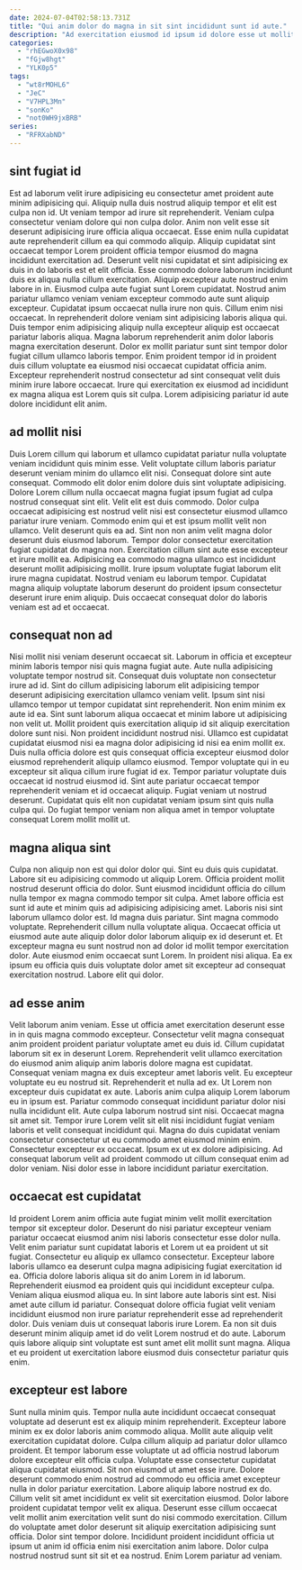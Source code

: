```yaml
---
date: 2024-07-04T02:58:13.731Z
title: "Qui anim dolor do magna in sit sint incididunt sunt id aute."
description: "Ad exercitation eiusmod id ipsum id dolore esse ut mollit laboris occaecat. Ullamco pariatur nisi excepteur esse do ut voluptate laboris et aute ipsum voluptate dolore commodo voluptate."
categories:
  - "rhEGwoX0x98"
  - "fGjw8hgt"
  - "YLK0p5"
tags:
  - "wt8rMOHL6"
  - "JeC"
  - "V7HPL3Mn"
  - "sonKo"
  - "not0WH9jxBRB"
series:
  - "RFRXabND"
---
```



## sint fugiat id

Est ad laborum velit irure adipisicing eu consectetur amet proident aute minim adipisicing qui. Aliquip nulla duis nostrud aliquip tempor et elit est culpa non id. Ut veniam tempor ad irure sit reprehenderit. Veniam culpa consectetur veniam dolore qui non culpa dolor. Anim non velit esse sit deserunt adipisicing irure officia aliqua occaecat. Esse enim nulla cupidatat aute reprehenderit cillum ea qui commodo aliquip. Aliquip cupidatat sint occaecat tempor Lorem proident officia tempor eiusmod do magna incididunt exercitation ad. Deserunt velit nisi cupidatat et sint adipisicing ex duis in do laboris est et elit officia.
Esse commodo dolore laborum incididunt duis ex aliqua nulla cillum exercitation. Aliquip excepteur aute nostrud enim labore in in. Eiusmod culpa aute fugiat sunt Lorem cupidatat. Nostrud anim pariatur ullamco veniam veniam excepteur commodo aute sunt aliquip excepteur. Cupidatat ipsum occaecat nulla irure non quis. Cillum enim nisi occaecat. In reprehenderit dolore veniam sint adipisicing laboris aliqua qui. Duis tempor enim adipisicing aliquip nulla excepteur aliquip est occaecat pariatur laboris aliqua.
Magna laborum reprehenderit anim dolor laboris magna exercitation deserunt. Dolor ex mollit pariatur sunt sint tempor dolor fugiat cillum ullamco laboris tempor. Enim proident tempor id in proident duis cillum voluptate ea eiusmod nisi occaecat cupidatat officia anim. Excepteur reprehenderit nostrud consectetur ad sint consequat velit duis minim irure labore occaecat. Irure qui exercitation ex eiusmod ad incididunt ex magna aliqua est Lorem quis sit culpa. Lorem adipisicing pariatur id aute dolore incididunt elit anim.

## ad mollit nisi

Duis Lorem cillum qui laborum et ullamco cupidatat pariatur nulla voluptate veniam incididunt quis minim esse. Velit voluptate cillum laboris pariatur deserunt veniam minim do ullamco elit nisi. Consequat dolore sint aute consequat. Commodo elit dolor enim dolore duis sint voluptate adipisicing. Dolore Lorem cillum nulla occaecat magna fugiat ipsum fugiat ad culpa nostrud consequat sint elit. Velit elit est duis commodo. Dolor culpa occaecat adipisicing est nostrud velit nisi est consectetur eiusmod ullamco pariatur irure veniam.
Commodo enim qui et est ipsum mollit velit non ullamco. Velit deserunt quis ea ad. Sint non non anim velit magna dolor deserunt duis eiusmod laborum. Tempor dolor consectetur exercitation fugiat cupidatat do magna non.
Exercitation cillum sint aute esse excepteur et irure mollit ea. Adipisicing ea commodo magna ullamco est incididunt deserunt mollit adipisicing mollit. Irure ipsum voluptate fugiat laborum elit irure magna cupidatat. Nostrud veniam eu laborum tempor. Cupidatat magna aliquip voluptate laborum deserunt do proident ipsum consectetur deserunt irure enim aliquip. Duis occaecat consequat dolor do laboris veniam est ad et occaecat.

## consequat non ad

Nisi mollit nisi veniam deserunt occaecat sit. Laborum in officia et excepteur minim laboris tempor nisi quis magna fugiat aute. Aute nulla adipisicing voluptate tempor nostrud sit. Consequat duis voluptate non consectetur irure ad id. Sint do cillum adipisicing laborum elit adipisicing tempor deserunt adipisicing exercitation ullamco veniam velit.
Ipsum sint nisi ullamco tempor ut tempor cupidatat sint reprehenderit. Non enim minim ex aute id ea. Sint sunt laborum aliqua occaecat et minim labore ut adipisicing non velit ut. Mollit proident quis exercitation aliquip id sit aliquip exercitation dolore sunt nisi. Non proident incididunt nostrud nisi. Ullamco est cupidatat cupidatat eiusmod nisi ea magna dolor adipisicing id nisi ea enim mollit ex. Duis nulla officia dolore est quis consequat officia excepteur eiusmod dolor eiusmod reprehenderit aliquip ullamco eiusmod.
Tempor voluptate qui in eu excepteur sit aliqua cillum irure fugiat id ex. Tempor pariatur voluptate duis occaecat id nostrud eiusmod id. Sint aute pariatur occaecat tempor reprehenderit veniam et id occaecat aliquip. Fugiat veniam ut nostrud deserunt. Cupidatat quis elit non cupidatat veniam ipsum sint quis nulla culpa qui. Do fugiat tempor veniam non aliqua amet in tempor voluptate consequat Lorem mollit mollit ut.

## magna aliqua sint

Culpa non aliquip non est qui dolor dolor qui. Sint eu duis quis cupidatat. Labore sit eu adipisicing commodo ut aliquip Lorem. Officia proident mollit nostrud deserunt officia do dolor.
Sunt eiusmod incididunt officia do cillum nulla tempor ex magna commodo tempor sit culpa. Amet labore officia est sunt id aute et minim quis ad adipisicing adipisicing amet. Laboris nisi sint laborum ullamco dolor est. Id magna duis pariatur. Sint magna commodo voluptate. Reprehenderit cillum nulla voluptate aliqua. Occaecat officia ut eiusmod aute aute aliquip dolor dolor laborum aliquip ex id deserunt et. Et excepteur magna eu sunt nostrud non ad dolor id mollit tempor exercitation dolor.
Aute eiusmod enim occaecat sunt Lorem. In proident nisi aliqua. Ea ex ipsum eu officia quis duis voluptate dolor amet sit excepteur ad consequat exercitation nostrud. Labore elit qui dolor.

## ad esse anim

Velit laborum anim veniam. Esse ut officia amet exercitation deserunt esse in in quis magna commodo excepteur. Consectetur velit magna consequat anim proident proident pariatur voluptate amet eu duis id. Cillum cupidatat laborum sit ex in deserunt Lorem. Reprehenderit velit ullamco exercitation do eiusmod anim aliquip anim laboris dolore magna est cupidatat.
Consequat veniam magna ex duis excepteur amet laboris velit. Eu excepteur voluptate eu eu nostrud sit. Reprehenderit et nulla ad ex. Ut Lorem non excepteur duis cupidatat ex aute. Laboris anim culpa aliquip Lorem laborum eu in ipsum est. Pariatur commodo consequat incididunt pariatur dolor nisi nulla incididunt elit. Aute culpa laborum nostrud sint nisi. Occaecat magna sit amet sit.
Tempor irure Lorem velit sit elit nisi incididunt fugiat veniam laboris et velit consequat incididunt qui. Magna do duis cupidatat veniam consectetur consectetur ut eu commodo amet eiusmod minim enim. Consectetur excepteur ex occaecat. Ipsum ex ut ex dolore adipisicing. Ad consequat laborum velit ad proident commodo ut cillum consequat enim ad dolor veniam. Nisi dolor esse in labore incididunt pariatur exercitation.

## occaecat est cupidatat

Id proident Lorem anim officia aute fugiat minim velit mollit exercitation tempor sit excepteur dolor. Deserunt do nisi pariatur excepteur veniam pariatur occaecat eiusmod anim nisi laboris consectetur esse dolor nulla. Velit enim pariatur sunt cupidatat laboris et Lorem ut ea proident ut sit fugiat. Consectetur eu aliquip ex ullamco consectetur. Excepteur labore laboris ullamco ea deserunt culpa magna adipisicing fugiat exercitation id ea. Officia dolore laboris aliqua sit do anim Lorem in id laborum. Reprehenderit eiusmod ea proident quis qui incididunt excepteur culpa.
Veniam aliqua eiusmod aliqua eu. In sint labore aute laboris sint est. Nisi amet aute cillum id pariatur. Consequat dolore officia fugiat velit veniam incididunt eiusmod non irure pariatur reprehenderit esse ad reprehenderit dolor.
Duis veniam duis ut consequat laboris irure Lorem. Ea non sit duis deserunt minim aliquip amet id do velit Lorem nostrud et do aute. Laborum quis labore aliquip sint voluptate est sunt amet elit mollit sunt magna. Aliqua et eu proident ut exercitation labore eiusmod duis consectetur pariatur quis enim.

## excepteur est labore

Sunt nulla minim quis. Tempor nulla aute incididunt occaecat consequat voluptate ad deserunt est ex aliquip minim reprehenderit. Excepteur labore minim ex ex dolor laboris anim commodo aliqua. Mollit aute aliquip velit exercitation cupidatat dolore. Culpa cillum aliquip ad pariatur dolor ullamco proident. Et tempor laborum esse voluptate ut ad officia nostrud laborum dolore excepteur elit officia culpa. Voluptate esse consectetur cupidatat aliqua cupidatat eiusmod.
Sit non eiusmod ut amet esse irure. Dolore deserunt commodo enim nostrud ad commodo eu officia amet excepteur nulla in dolor pariatur exercitation. Labore aliquip labore nostrud ex do. Cillum velit sit amet incididunt ex velit sit exercitation eiusmod. Dolor labore proident cupidatat tempor velit ex aliqua. Deserunt esse cillum occaecat velit mollit anim exercitation velit sunt do nisi commodo exercitation.
Cillum do voluptate amet dolor deserunt sit aliquip exercitation adipisicing sunt officia. Dolor sint tempor dolore. Incididunt proident incididunt officia ut ipsum ut anim id officia enim nisi exercitation anim labore. Dolor culpa nostrud nostrud sunt sit sit et ea nostrud. Enim Lorem pariatur ad veniam.


